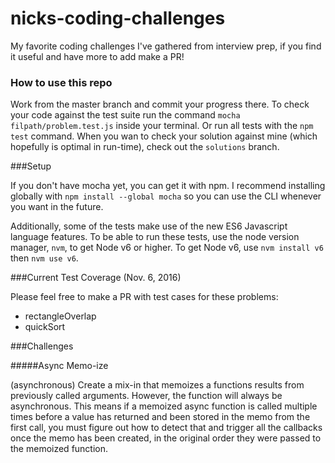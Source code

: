 # nicks-coding-challenges
My favorite coding challenges I've gathered from interview prep, if you find it useful and have more to add make a PR!


### How to use this repo

Work from the master branch and commit your progress there. To check your code against the test suite run the command `mocha filpath/problem.test.js` inside your terminal. Or run all tests with the `npm test` command. When you wan to check your solution against mine (which hopefully is optimal in run-time), check out the `solutions` branch.


###Setup

If you don't have mocha yet, you can get it with npm. I recommend installing globally with `npm install --global mocha` so you can use the CLI whenever you want in the future.

Additionally, some of the tests make use of the new ES6 Javascript language features. To be able to run these tests, use the node version manager, `nvm`, to get Node v6 or higher. To get Node v6, use `nvm install v6` then `nvm use v6`.

###Current Test Coverage (Nov. 6, 2016)

Please feel free to make a PR with test cases for these problems:

* rectangleOverlap
* quickSort

###Challenges

#####Async Memo-ize

(asynchronous) Create a mix-in that memoizes a functions results from previously called arguments. However, the function will always be asynchronous. This means if a memoized async function is called multiple times before a value has returned and been stored in the memo from the first call, you must figure out how to detect that and trigger all the callbacks once the memo has been created, in the original order they were passed to the memoized function.
